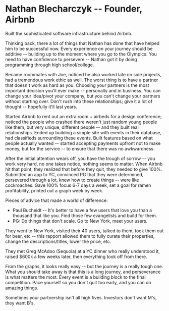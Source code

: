 Nathan Blecharczyk -- Founder, Airbnb
=====================================

Built the sophisticated software infrastructure behind Airbnb.

Thinking back, there a lot of things that Nathan has done that have helped him to be successful now. Every experience on your journey should be additive -- building up to the moment where you go to the Olympics. You need to have confidence to persevere -- Nathan got it by doing programming through high school/college.

Became roommates with Joe, noticed he also worked late on side projects, had a tremendous work ethic as well. The worst thing is to have a partner that doesn't work as hard as you. Choosing your partners is the most important decision you'll ever make -- personally and in business. You can change your idea/pivot your company, but you can't change your partners without starting over. Don't rush into these relationships; give it a lot of thought -- hopefully it'll last years.

Started Airbnb to rent out an extra room + airbeds for a design conference; noticed the people who crashed there weren't just random young people like them, but very unique, different people -- and they built real relationships. Ended up building a simple site with events in their database, had classifieds surrounding these events. Built features based on what people actually wanted -- started accepting payments upfront not to make money, but for the service -- to ensure that there was no awkwardness.

After the initial attention wears off, you have the trough of sorrow -- you work very hard, no one takes notice, nothing seems to matter. When Airbnb hit that point, they realized that before they quit, they needed to give 100%. Submitted an app to YC, convinced PG that they were determined, persevered through a lot, knew how to create things -- were like cockroaches. Gave 100% focus 6-7 days a week, set a goal for ramen profitability, printed out a graph week by week.

Pieces of advice that made a world of difference:

* Paul Bucheidt -- It's better to have a few users that love you than a thousand that like you. Find those few evangelists and build for them.
* PG: Do things that don't scale. Go to New York, meet your users.

They went to New York, visited their 40 users, talked to them, took them out for beer, etc -- this rapport allowed them to fully curate their properties, change the descriptions/titles, lower the price, etc.

They met Greg McAdoo (Sequoia) at a YC dinner who really understood it, raised $600k a few weeks later, then everything took off from there.

From the graphs, it looks really easy -- but the journey is a really tough one. What you should take away is that this is a long journey, and perseverance is what matters the most. Every event is a building block to the final competition. Pace yourself so you don't quit too early, and you can do amazing things.

Sometimes your partnership isn't all high fives.
Investors don't want M's, they want B's.